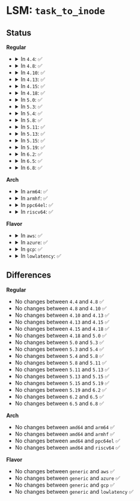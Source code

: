 # LSM: <code>task_to_inode</code>

## Status
<b>Regular</b>
<ul>
<li>
<details>
<summary>In <code>4.4</code>: ✅</summary>

```c
void security_task_to_inode(struct task_struct *p, struct inode *inode);
```
</details>
</li>
<li>
<details>
<summary>In <code>4.8</code>: ✅</summary>

```c
void security_task_to_inode(struct task_struct *p, struct inode *inode);
```
</details>
</li>
<li>
<details>
<summary>In <code>4.10</code>: ✅</summary>

```c
void security_task_to_inode(struct task_struct *p, struct inode *inode);
```
</details>
</li>
<li>
<details>
<summary>In <code>4.13</code>: ✅</summary>

```c
void security_task_to_inode(struct task_struct *p, struct inode *inode);
```
</details>
</li>
<li>
<details>
<summary>In <code>4.15</code>: ✅</summary>

```c
void security_task_to_inode(struct task_struct *p, struct inode *inode);
```
</details>
</li>
<li>
<details>
<summary>In <code>4.18</code>: ✅</summary>

```c
void security_task_to_inode(struct task_struct *p, struct inode *inode);
```
</details>
</li>
<li>
<details>
<summary>In <code>5.0</code>: ✅</summary>

```c
void security_task_to_inode(struct task_struct *p, struct inode *inode);
```
</details>
</li>
<li>
<details>
<summary>In <code>5.3</code>: ✅</summary>

```c
void security_task_to_inode(struct task_struct *p, struct inode *inode);
```
</details>
</li>
<li>
<details>
<summary>In <code>5.4</code>: ✅</summary>

```c
void security_task_to_inode(struct task_struct *p, struct inode *inode);
```
</details>
</li>
<li>
<details>
<summary>In <code>5.8</code>: ✅</summary>

```c
void security_task_to_inode(struct task_struct *p, struct inode *inode);
```
</details>
</li>
<li>
<details>
<summary>In <code>5.11</code>: ✅</summary>

```c
void security_task_to_inode(struct task_struct *p, struct inode *inode);
```
</details>
</li>
<li>
<details>
<summary>In <code>5.13</code>: ✅</summary>

```c
void security_task_to_inode(struct task_struct *p, struct inode *inode);
```
</details>
</li>
<li>
<details>
<summary>In <code>5.15</code>: ✅</summary>

```c
void security_task_to_inode(struct task_struct *p, struct inode *inode);
```
</details>
</li>
<li>
<details>
<summary>In <code>5.19</code>: ✅</summary>

```c
void security_task_to_inode(struct task_struct *p, struct inode *inode);
```
</details>
</li>
<li>
<details>
<summary>In <code>6.2</code>: ✅</summary>

```c
void security_task_to_inode(struct task_struct *p, struct inode *inode);
```
</details>
</li>
<li>
<details>
<summary>In <code>6.5</code>: ✅</summary>

```c
void security_task_to_inode(struct task_struct *p, struct inode *inode);
```
</details>
</li>
<li>
<details>
<summary>In <code>6.8</code>: ✅</summary>

```c
void security_task_to_inode(struct task_struct *p, struct inode *inode);
```
</details>
</li>
</ul>
<b>Arch</b>
<ul>
<li>
<details>
<summary>In <code>arm64</code>: ✅</summary>

```c
void security_task_to_inode(struct task_struct *p, struct inode *inode);
```
</details>
</li>
<li>
<details>
<summary>In <code>armhf</code>: ✅</summary>

```c
void security_task_to_inode(struct task_struct *p, struct inode *inode);
```
</details>
</li>
<li>
<details>
<summary>In <code>ppc64el</code>: ✅</summary>

```c
void security_task_to_inode(struct task_struct *p, struct inode *inode);
```
</details>
</li>
<li>
<details>
<summary>In <code>riscv64</code>: ✅</summary>

```c
void security_task_to_inode(struct task_struct *p, struct inode *inode);
```
</details>
</li>
</ul>
<b>Flavor</b>
<ul>
<li>
<details>
<summary>In <code>aws</code>: ✅</summary>

```c
void security_task_to_inode(struct task_struct *p, struct inode *inode);
```
</details>
</li>
<li>
<details>
<summary>In <code>azure</code>: ✅</summary>

```c
void security_task_to_inode(struct task_struct *p, struct inode *inode);
```
</details>
</li>
<li>
<details>
<summary>In <code>gcp</code>: ✅</summary>

```c
void security_task_to_inode(struct task_struct *p, struct inode *inode);
```
</details>
</li>
<li>
<details>
<summary>In <code>lowlatency</code>: ✅</summary>

```c
void security_task_to_inode(struct task_struct *p, struct inode *inode);
```
</details>
</li>
</ul>

## Differences
<b>Regular</b>
<ul>
<li>
No changes between <code>4.4</code> and <code>4.8</code> ✅
</li>
<li>
No changes between <code>4.8</code> and <code>4.10</code> ✅
</li>
<li>
No changes between <code>4.10</code> and <code>4.13</code> ✅
</li>
<li>
No changes between <code>4.13</code> and <code>4.15</code> ✅
</li>
<li>
No changes between <code>4.15</code> and <code>4.18</code> ✅
</li>
<li>
No changes between <code>4.18</code> and <code>5.0</code> ✅
</li>
<li>
No changes between <code>5.0</code> and <code>5.3</code> ✅
</li>
<li>
No changes between <code>5.3</code> and <code>5.4</code> ✅
</li>
<li>
No changes between <code>5.4</code> and <code>5.8</code> ✅
</li>
<li>
No changes between <code>5.8</code> and <code>5.11</code> ✅
</li>
<li>
No changes between <code>5.11</code> and <code>5.13</code> ✅
</li>
<li>
No changes between <code>5.13</code> and <code>5.15</code> ✅
</li>
<li>
No changes between <code>5.15</code> and <code>5.19</code> ✅
</li>
<li>
No changes between <code>5.19</code> and <code>6.2</code> ✅
</li>
<li>
No changes between <code>6.2</code> and <code>6.5</code> ✅
</li>
<li>
No changes between <code>6.5</code> and <code>6.8</code> ✅
</li>
</ul>
<b>Arch</b>
<ul>
<li>
No changes between <code>amd64</code> and <code>arm64</code> ✅
</li>
<li>
No changes between <code>amd64</code> and <code>armhf</code> ✅
</li>
<li>
No changes between <code>amd64</code> and <code>ppc64el</code> ✅
</li>
<li>
No changes between <code>amd64</code> and <code>riscv64</code> ✅
</li>
</ul>
<b>Flavor</b>
<ul>
<li>
No changes between <code>generic</code> and <code>aws</code> ✅
</li>
<li>
No changes between <code>generic</code> and <code>azure</code> ✅
</li>
<li>
No changes between <code>generic</code> and <code>gcp</code> ✅
</li>
<li>
No changes between <code>generic</code> and <code>lowlatency</code> ✅
</li>
</ul>
